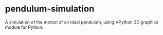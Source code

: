 # pendulum-simulation
A simulation of the motion of an ideal pendulum, using VPython 3D graphics module for Python.
